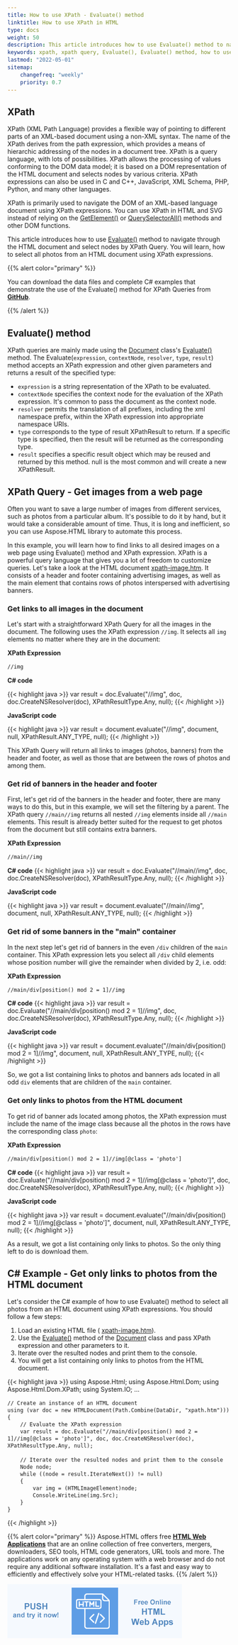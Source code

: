 ```yaml
---
title: How to use XPath - Evaluate() method 
linktitle: How to use XPath in HTML
type: docs
weight: 50
description: This article introduces how to use Evaluate() method to navigate through the HTML document and select nodes by XPath Query. You will learn, how to select all photos from an HTML document using XPath expressions.
keywords: xpath, xpath query, Evaluate(), Evaluate() method, how to use xpath, xpath expressions, xpath expression examples, c# code, html document, javascript code
lastmod: "2022-05-01"
sitemap:
    changefreq: "weekly"
    priority: 0.7
---
```


<link href="./../../style.css" rel="stylesheet" type="text/css" />

## **XPath**

XPath (XML Path Language) provides a flexible way of pointing to different parts of an XML-based document using a non-XML syntax. The name of the XPath derives from the path expression, which provides a means of hierarchic addressing of the nodes in a document tree. XPath is a query language, with lots of possibilities. XPath allows the processing of values conforming to the DOM data model;  it is based on a DOM representation of the HTML document and selects nodes by various criteria. XPath expressions can also be used in C and C++, JavaScript, XML Schema, PHP, Python,  and many other languages.

XPath is primarily used to navigate the DOM of an XML-based language document using XPath expressions. You can use XPath in HTML and SVG instead of relying on the [GetElement()](https://apireference.aspose.com/html/net/aspose.html.dom/document/methods/createelement) or [QuerySelectorAll()](https://apireference.aspose.com/html/net/aspose.html.dom/document/methods/queryselectorall)  methods and other DOM functions.

This article introduces how to use [Evaluate()](https://apireference.aspose.com/html/net/aspose.html.dom.xpath/ixpathevaluator/methods/evaluate) method to navigate through the HTML document and select nodes by XPath Query. You will learn, how to select all photos from an HTML document using XPath expressions.

{{% alert color="primary" %}} 

You can download the data files and complete C# examples that demonstrate the use of the Evaluate() method for XPath Queries from <a href="https://github.com/aspose-html/Aspose.HTML-Documentation/tree/main/content/tests-net" rel='noopener nofollow' target="_blank">**GitHub**</a>.

{{% /alert %}} 

## **Evaluate() method**

XPath queries are mainly made using the [Document](https://apireference.aspose.com/html/net/aspose.html.dom/document) class's [Evaluate()](https://apireference.aspose.com/html/net/aspose.html.dom/document/methods/evaluate) method. The Evaluate(`expression`, `contextNode`, `resolver`, `type`, `result`) method accepts an XPath expression and other given parameters and returns a result of the specified type:

- `expression` is a string representation of the XPath to be evaluated.
- `contextNode` specifies the context node for the evaluation of the XPath expression. It's common to pass the document as the context node.
- `resolver` permits the translation of all prefixes, including the xml namespace prefix, within the XPath expression into appropriate namespace URIs.
- `type` corresponds to the type of result XPathResult to return. If a specific type is specified, then the result will be returned as the corresponding type.
- `result` specifies a specific result object which may be reused and returned by this method. null is the most common and will create a new XPathResult.

## **XPath Query - Get images from a web page**

Often you want to save a large number of images from different services, such as photos from a particular album. It's possible to do it by hand, but it would take a considerable amount of time. Thus, it is long and inefficient, so you can use Aspose.HTML library to automate this process.

In this example, you will learn how to find links to all desired images on a web page using Evaluate() method and XPath expression. XPath is a powerful query language that gives you a lot of freedom to customize queries. Let's take a look at the HTML document [xpath-image.htm](/html/net/how-to-articles/how-to-use-xpath/xpath-image.htm). It consists of a header and footer containing advertising images, as well as the main element that contains rows of photos interspersed with advertising banners.

### **Get links to all images in the document**
Let's start with a straightforward XPath Query for all the images in the document. The following uses the XPath expression `//img`.  It selects all `img` elements no matter where they are in the document:

**XPath Expression**

```html
//img
```
**C# code**

{{< highlight java >}}
var result = doc.Evaluate("//img", doc, doc.CreateNSResolver(doc), XPathResultType.Any, null);
{{< /highlight >}}

**JavaScript code**

{{< highlight java >}}
var result = document.evaluate("//img", document, null, XPathResult.ANY_TYPE, null);
{{< /highlight >}}

This XPath Query will return all links to images (photos, banners) from the header and footer, as well as those that are between the rows of photos and among them.

### **Get rid of banners in the header and footer**
First, let's get rid of the banners in the header and footer, there are many ways to do this, but in this example, we will set the filtering by a parent. The XPath query `//main//img` returns all nested `//img` elements inside all `//main` elements. This result is already better suited for the request to get photos from the document but still contains extra banners.

**XPath Expression**
```html
//main//img
```
**C# code**
{{< highlight java >}}
var result = doc.Evaluate("//main//img", doc, doc.CreateNSResolver(doc), XPathResultType.Any, null);
{{< /highlight >}}

**JavaScript code**

{{< highlight java >}}
var result = document.evaluate("//main//img", document, null, XPathResult.ANY_TYPE, null);
{{< /highlight >}}

### **Get rid of some banners in the "main" container**
In the next step let's get rid of banners in the even `/div` children of the `main` container. This XPath expression lets you select all `/div` child elements whose position number will give the remainder when divided by 2, i.e. odd:

**XPath Expression**
```html
//main/div[position() mod 2 = 1]//img
```
**C# code**
{{< highlight java >}}
var result = doc.Evaluate("//main/div[position() mod 2 = 1]//img", doc, doc.CreateNSResolver(doc), XPathResultType.Any, null);
{{< /highlight >}}

**JavaScript code**

{{< highlight java >}}
var result = document.evaluate("//main/div[position() mod 2 = 1]//img", document, null, XPathResult.ANY_TYPE, null);
{{< /highlight >}}

So, we got a list containing links to photos and banners ads located in all odd `div` elements that are children of the `main` container.



### **Get only links to photos from the HTML document**

To get rid of banner ads located among photos, the XPath expression must include the name of the image class because all the photos in the rows have the corresponding class `photo`:

**XPath Expression**

```html
//main/div[position() mod 2 = 1]//img[@class = 'photo']
```
**C# code**
{{< highlight java >}}
var result = doc.Evaluate("//main/div[position() mod 2 = 1]//img[@class = 'photo']", doc, doc.CreateNSResolver(doc), XPathResultType.Any, null);
{{< /highlight >}}

**JavaScript code**

{{< highlight java >}}
var result = document.evaluate("//main/div[position() mod 2 = 1]//img[@class = 'photo']", document, null, XPathResult.ANY_TYPE, null);
{{< /highlight >}}

As a result, we got a list containing only links to photos. So the only thing left to do is download them.

## **C# Example - Get only links to photos from the HTML document**

Let's consider the C# example of how to use Evaluate() method to select all photos from an HTML document using XPath expressions. You should follow a few steps:

1. Load an existing HTML file ( [xpath-image.htm](/html/net/how-to-articles/how-to-use-xpath/xpath-image.htm)).
2. Use the  [Evaluate()](https://apireference.aspose.com/html/net/aspose.html.dom/document/methods/evaluate) method of the [Document](https://apireference.aspose.com/html/net/aspose.html.dom/document) class and pass XPath expression and other parameters to it.
3. Iterate over the resulted nodes and print them to the console.
4. You will get a list containing only links to photos from the HTML document.

{{< highlight java >}}
using Aspose.Html;
using Aspose.Html.Dom;
using Aspose.Html.Dom.XPath;
using System.IO;
...	

	// Create an instance of an HTML document
	using (var doc = new HTMLDocument(Path.Combine(DataDir, "xpath.htm")))
	{
	    // Evaluate the XPath expression
		var result = doc.Evaluate("//main/div[position() mod 2 = 1]//img[@class = 'photo']", doc, doc.CreateNSResolver(doc), XPathResultType.Any, null);
	    
		// Iterate over the resulted nodes and print them to the console
		Node node;
	    while ((node = result.IterateNext()) != null)
	    {
	        var img = (HTMLImageElement)node;
	        Console.WriteLine(img.Src);
	    }       
	}        
{{< /highlight >}}



{{% alert color="primary" %}}
Aspose.HTML offers free <a href="https://products.aspose.app/html/applications" target="_blank">**HTML Web Applications**</a> that are an online collection of free converters, mergers, downloaders, SEO tools, HTML code generators, URL tools and more. The applications work on any operating system with a web browser and do not require any additional software installation. It's a fast and easy way to efficiently and effectively solve your HTML-related tasks.
{{% /alert %}}

<a href="https://products.aspose.app/html/applications" target="_blank">![Text "Banner HTML Web Applications"](../../tutorial/html-web-apps.png#center)</a> 

